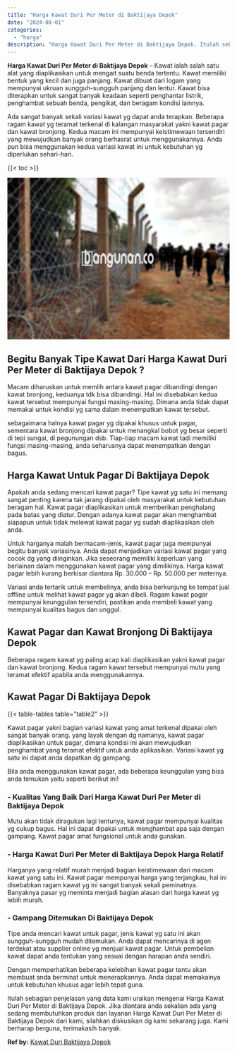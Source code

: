 ```yaml
---
title: "Harga Kawat Duri Per Meter di Baktijaya Depok"
date: "2024-08-01"
categories: 
  - "harga"
description: "Harga Kawat Duri Per Meter di Baktijaya Depok. Itulah sebagian penjelasan yang data kami uraikan mengenai Harga Kawat Duri Per Meter di Baktijaya Depok. Jika..."
---
```


**Harga Kawat Duri Per Meter di Baktijaya Depok** – Kawat ialah salah satu alat yang diaplikasikan untuk mengait suatu benda tertentu. Kawat memiliki bentuk yang kecil dan juga panjang. Kawat dibuat dari logam yang mempunyai ukruan sungguh-sungguh panjang dan lentur. Kawat bisa diterapkan untuk sangat banyak keadaan seperti penghantar listrik, penghambat sebuah benda, pengikat, dan beragam kondisi lainnya.

Ada sangat banyak sekali variasi kawat yg dapat anda terapkan. Beberapa ragam kawat yg teramat terkenal di kalangan masyarakat yakni kawat pagar dan kawat bronjong. Kedua macam ini mempunyai keistimewaan tersendiri yang mewujudkan banyak orang berhasrat untuk menggunakannya. Anda pun bisa menggunakan kedua variasi kawat ini untuk kebutuhan yg diperlukan sehari-hari.

{{< toc >}}

![Harga Kawat Duri Per Meter di Baktijaya Depok](/images/jual-kawat-murah25.png)

## Begitu Banyak Tipe Kawat Dari Harga Kawat Duri Per Meter di Baktijaya Depok ?

Macam diharuskan untuk memlih antara kawat pagar dibandingi dengan kawat bronjong, keduanya tdk bisa dibandingi. Hal ini disebabkan kedua kawat tersebut mempunyai fungsi masing-masing. Dimana anda tidak dapat memakai untuk kondisi yg sama dalam menempatkan kawat tersebut.

sebagaimana halnya kawat pagar yg dipakai khusus untuk pagar, sementara kawat bronjong dipakai untuk menangkal bobot yg besar seperti di tepi sungai, di pegunungan dsb. Tiap-tiap macam kawat tadi memiliki fungsi masing-masing, anda seharusnya dapat menempatkan dengan bagus.

## Harga Kawat Untuk Pagar Di Baktijaya Depok

Apakah anda sedang mencari kawat pagar? Tipe kawat yg satu ini memang sangat penting karena tak jarang dipakai oleh masyarakat untuk kebutuhan beragam hal. Kawat pagar diaplikasikan untuk memberikan penghalang pada batas yang diatur. Dengan adanya kawat pagar akan menghambat siapapun untuk tidak melewat kawat pagar yg sudah diaplikasikan oleh anda.

Untuk harganya malah bermacam-jenis, kawat pagar juga mempunyai begitu banyak variasinya. Anda dapat menjadikan variasi kawat pagar yang cocok dg yang diinginkan. Jika seseorang memiliki keperluan yang berlainan dalam menggunakan kawat pagar yang dimilikinya. Harga kawat pagar lebih kurang berkisar diantara Rp. 30.000 – Rp. 50.000 per meternya.

Variasi anda tertarik untuk membelinya, anda bisa berkunjung ke tempat jual offline untuk melihat kawat pagar yg akan dibeli. Ragam kawat pagar mempunyai keunggulan tersendiri, pastikan anda membeli kawat yang mempunyai kualitas bagus dan unggul.

## Kawat Pagar dan Kawat Bronjong Di Baktijaya Depok

Beberapa ragam kawat yg paling acap kali diaplikasikan yakni kawat pagar dan kawat bronjong. Kedua ragam kawat tersebut mempunyai mutu yang teramat efektif apabila anda menggunakannya.

## Kawat Pagar Di Baktijaya Depok

{{< table-tables table="table2" >}}

Kawat pagar yakni bagian variasi kawat yang amat terkenal dipakai oleh sangat banyak orang. yang layak dengan dg namanya, kawat pagar diaplikasikan untuk pagar, dimana kondisi ini akan mewujudkan penghambat yang teramat efektif untuk anda aplikasikan. Variasi kawat yg satu ini dapat anda dapatkan dg gampang.

Bila anda menggunakan kawat pagar, ada beberapa keunggulan yang bisa anda temukan yaitu seperti berikut ini!

### \- Kualitas Yang Baik Dari Harga Kawat Duri Per Meter di Baktijaya Depok

Mutu akan tidak diragukan lagi tentunya, kawat pagar mempunyai kualitas yg cukup bagus. Hal ini dapat dipakai untuk menghambat apa saja dengan gampang. Kawat pagar amat fungsional untuk anda gunakan.

### \- Harga Kawat Duri Per Meter di Baktijaya Depok Harga Relatif

Harganya yang relatif murah menjadi bagian keistimewaan dari macam kawat yang satu ini. Kawat pagar mempunyai harga yang terjangkau, hal ini disebabkan ragam kawat yg ini sangat banyak sekali peminatnya. Banyaknya pasar yg meminta menjadi bagian alasan dari harga kawat yg lebih murah.

### \- Gampang Ditemukan Di Baktijaya Depok

Tipe anda mencari kawat untuk pagar, jenis kawat yg satu ini akan sungguh-sungguh mudah ditemukan. Anda dapat mencarinya di agen terdekat atau supplier online yg menjual kawat pagar. Untuk pembelian kawat dapat anda tentukan yang sesuai dengan harapan anda sendiri.

Dengan memperhatikan beberapa kelebihan kawat pagar tentu akan membuat anda berminat untuk menerapkannya. Anda dapat memakainya untuk kebutuhan khusus agar lebih tepat guna.

Itulah sebagian penjelasan yang data kami uraikan mengenai Harga Kawat Duri Per Meter di Baktijaya Depok. Jika diantara anda sekalian ada yang sedang membutuhkan produk dan layanan Harga Kawat Duri Per Meter di Baktijaya Depok dari kami, silahkan diskusikan dg kami sekarang juga. Kami berharap berguna, terimakasih banyak.

**Ref by:** [Kawat Duri Baktijaya Depok](https://id.wikipedia.org/wiki/Kawat)
